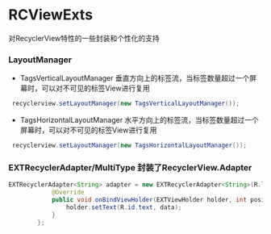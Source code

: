 # RCViewExts
对RecyclerView特性的一些封装和个性化的支持

### LayoutManager
* TagsVerticalLayoutManager
垂直方向上的标签流，当标签数量超过一个屏幕时，可以对不可见的标签View进行复用
```Java
 recyclerview.setLayoutManager(new TagsVerticalLayoutManager());
```
* TagsHorizontalLayoutManager
水平方向上的标签流，当标签数量超过一个屏幕时，可以对不可见的标签View进行复用
```Java
 recyclerview.setLayoutManager(new TagsHorizontalLayoutManager());
```

### EXTRecyclerAdapter/MultiType 封装了RecyclerView.Adapter
```Java
EXTRecyclerAdapter<String> adapter = new EXTRecyclerAdapter<String>(R.layout.item_tag_view) {
            @Override
            public void onBindViewHolder(EXTViewHolder holder, int position, String data) {
                holder.setText(R.id.text, data);
            }
        };
```
